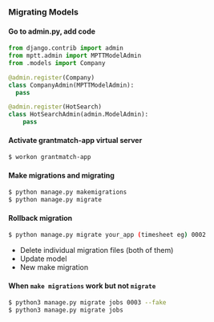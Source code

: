 ### Migrating Models

#### Go to admin.py, add code 
```python
from django.contrib import admin
from mptt.admin import MPTTModelAdmin
from .models import Company

@admin.register(Company)
class CompanyAdmin(MPTTModelAdmin):
  pass

@admin.register(HotSearch)
class HotSearchAdmin(admin.ModelAdmin):
    pass
```
#### Activate grantmatch-app virtual server
```bash
$ workon grantmatch-app
```
#### Make migrations and migrating
```bash
$ python manage.py makemigrations
$ python manage.py migrate
```

#### Rollback migration
```bash
$ python manage.py migrate your_app (timesheet eg) 0002
```
- Delete individual migration files (both of them)
- Update model 
- New make migration

#### When ```make migrations``` work but not ```migrate```
```bash
$ python3 manage.py migrate jobs 0003 --fake
$ python3 manage.py migrate jobs 
```